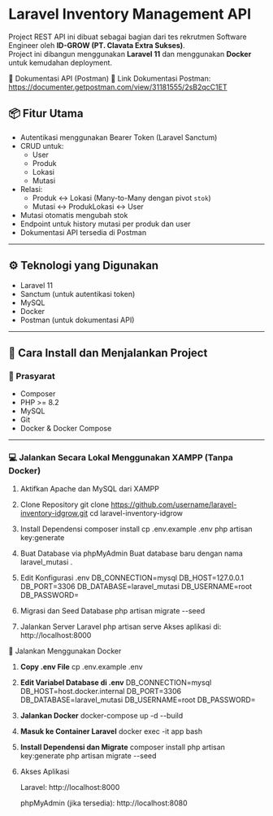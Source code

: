 # Laravel Inventory Management API

Project REST API ini dibuat sebagai bagian dari tes rekrutmen Software Engineer oleh **ID-GROW (PT. Clavata Extra Sukses)**.  
Project ini dibangun menggunakan **Laravel 11** dan menggunakan **Docker** untuk kemudahan deployment.

📑 Dokumentasi API (Postman)
📎 Link Dokumentasi Postman:
https://documenter.getpostman.com/view/31181555/2sB2qcC1ET

## 📦 Fitur Utama

- Autentikasi menggunakan Bearer Token (Laravel Sanctum)
- CRUD untuk:
  - User
  - Produk
  - Lokasi
  - Mutasi
- Relasi:
  - Produk <-> Lokasi (Many-to-Many dengan pivot `stok`)
  - Mutasi <-> ProdukLokasi <-> User
- Mutasi otomatis mengubah stok
- Endpoint untuk history mutasi per produk dan user
- Dokumentasi API tersedia di Postman

---

## ⚙️ Teknologi yang Digunakan

- Laravel 11
- Sanctum (untuk autentikasi token)
- MySQL
- Docker
- Postman (untuk dokumentasi API)

---

## 🚀 Cara Install dan Menjalankan Project

### 🔧 Prasyarat

- Composer
- PHP >= 8.2
- MySQL
- Git
- Docker & Docker Compose

---

### 💻 Jalankan Secara Lokal Menggunakan XAMPP (Tanpa Docker)
1. Aktifkan Apache dan MySQL dari XAMPP

2. Clone Repository
git clone https://github.com/username/laravel-inventory-idgrow.git
cd laravel-inventory-idgrow

3. Install Dependensi
composer install
cp .env.example .env
php artisan key:generate

4. Buat Database via phpMyAdmin
Buat database baru dengan nama laravel_mutasi .

5. Edit Konfigurasi .env
DB_CONNECTION=mysql
DB_HOST=127.0.0.1
DB_PORT=3306
DB_DATABASE=laravel_mutasi
DB_USERNAME=root
DB_PASSWORD=

6. Migrasi dan Seed Database
php artisan migrate --seed

7. Jalankan Server Laravel
php artisan serve
Akses aplikasi di: http://localhost:8000


🐳 Jalankan Menggunakan Docker

1. **Copy .env File**
    cp .env.example .env

2. **Edit Variabel Database di .env**
    DB_CONNECTION=mysql
    DB_HOST=host.docker.internal
    DB_PORT=3306
    DB_DATABASE=laravel_mutasi
    DB_USERNAME=root
    DB_PASSWORD=

3. **Jalankan Docker**
    docker-compose up -d --build

4. **Masuk ke Container Laravel**
    docker exec -it app bash

5. **Install Dependensi dan Migrate**
    composer install
    php artisan key:generate
    php artisan migrate --seed

6. Akses Aplikasi 

    Laravel: http://localhost:8000

    phpMyAdmin (jika tersedia): http://localhost:8080



